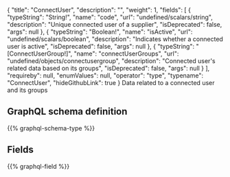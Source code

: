 {
  "title": "ConnectUser",
  "description": "",
  "weight": 1,
  "fields": [
    {
      "typeString": "String!",
      "name": "code",
      "url": "undefined/scalars/string",
      "description": "Unique connected user of a supplier",
      "isDeprecated": false,
      "args": null
    },
    {
      "typeString": "Boolean!",
      "name": "isActive",
      "url": "undefined/scalars/boolean",
      "description": "Indicates whether a connected user is active",
      "isDeprecated": false,
      "args": null
    },
    {
      "typeString": "[ConnectUserGroup!]",
      "name": "connectUserGroups",
      "url": "undefined/objects/connectusergroup",
      "description": "Connected user's related data based on its groups",
      "isDeprecated": false,
      "args": null
    }
  ],
  "requireby": null,
  "enumValues": null,
  "operator": "type",
  "typename": "ConnectUser",
  "hideGithubLink": true
}
Data related to a connected user and its groups
## GraphQL schema definition

{{% graphql-schema-type %}}

## Fields

{{% graphql-field %}}
